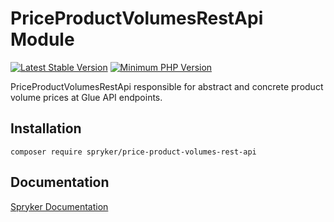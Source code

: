 # PriceProductVolumesRestApi Module
[![Latest Stable Version](https://poser.pugx.org/spryker/price-product-volumes-rest-api/v/stable.svg)](https://packagist.org/packages/spryker/price-product-volumes-rest-api)
[![Minimum PHP Version](https://img.shields.io/badge/php-%3E%3D%208.1-8892BF.svg)](https://php.net/)

PriceProductVolumesRestApi responsible for abstract and concrete product volume prices at Glue API endpoints.

## Installation

```
composer require spryker/price-product-volumes-rest-api
```

## Documentation

[Spryker Documentation](https://docs.spryker.com)
